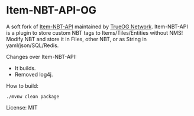 # Item-NBT-API-OG

A soft fork of [Item-NBT-API](https://github.com/tr7zw/Item-NBT-API) maintained by [TrueOG Network](https://true-og.net). Item-NBT-API is a plugin to store custom NBT tags to Items/Tiles/Entities without NMS! Modify NBT and store it in Files, other NBT, or as String in yaml/json/SQL/Redis.

Changes over Item-NBT-API:

- It builds.
- Removed log4j.

How to build:

```./mvnw clean package```

License: MIT
